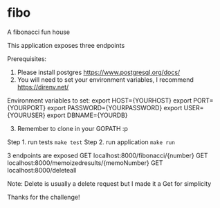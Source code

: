 # fibo
A fibonacci fun house

This application exposes three endpoints

Prerequisites: 
1. Please install postgres https://www.postgresql.org/docs/
2. You will need to set your environment variables, I recommend https://direnv.net/

Environment variables to set:
    export HOST={YOURHOST}
    export PORT={YOURPORT}
    export PASSWORD={YOURPASSWORD}
    export USER={YOURUSER}
    export DBNAME={YOURDB}

3. Remember to clone in your GOPATH :p

Step 1. run tests `make test`
Step 2. run application `make run`

3 endpoints are exposed
GET localhost:8000/fibonacci/{number}
GET localhost:8000/memoizedresults/{memoNumber}
GET localhost:8000/deleteall

Note: Delete is usually a delete request but I made it a Get for simplicity

Thanks for the challenge!
